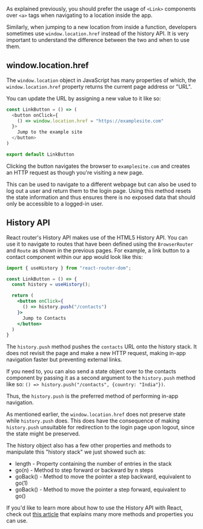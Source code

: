 As explained previously, you should prefer the usage of `<Link>` components over `<a>` tags when navigating to a location inside the app.

Similarly, when jumping to a new location from inside a function, developers sometimes use `window.location.href` instead of the history API. It is very important to understand the difference between the two and when to use them.

## window.location.href

The `window.location` object in JavaScript has many properties of which, the `window.location.href` property returns the current page address or "URL".

You can update the URL by assigning a new value to it like so:

```js
const LinkButton = () => (
  <button onClick={
    () => window.location.href = "https://examplesite.com" 
  }>
    Jump to the example site
  </button>
)

export default LinkButton
```

Clicking the button navigates the browser to `examplesite.com` and creates an HTTP request as though you're visiting a new page.

This can be used to navigate to a different webpage but can also be used to log out a user and return them to the login page. Using this method resets the state information and thus ensures there is no exposed data that should only be accessible to a logged-in user.

## History API

React router's History API makes use of the HTML5 History API. You can use it to navigate to routes that have been defined using the `BrowserRouter` and `Route` as shown in the previous pages. For example, a link button to a contact component within our app would look like this: 

```jsx
import { useHistory } from "react-router-dom";

const LinkButton = () => {
  const history = useHistory();

  return (
    <button onClick={
      () => history.push("/contacts")
    }>
      Jump to Contacts
    </button>
  )
}
```

The `history.push` method pushes the `contacts` URL onto the history stack. It does not revisit the page and make a new HTTP request, making in-app navigation faster but preventing external links.

If you need to, you can also send a state object over to the contacts component by passing it as a second argument to the `history.push` method like so: `() => history.push("/contacts", {country: "India"})`.

Thus, the `history.push` is the preferred method of performing in-app navigation.

As mentioned earlier, the `window.location.href` does not preserve state while `history.push` does. This does have the consequence of making `history.push` unsuitable for redirection to the login page upon logout, since the state might be preserved.

The history object also has a few other properties and methods to manipulate this "history stack" we just showed such as: 
  - length - Property containing the number of entries in the stack
  - go(n) - Method to step forward or backward by n steps
  - goBack() - Method to move the pointer a step backward, equivalent to go(1)
  - goBack() - Method to move the pointer a step forward, equivalent to go()

If you'd like to learn more about how to use the History API with React, check out [this article](https://www.pluralsight.com/guides/using-react-with-the-history-api) that explains many more methods and properties you can use.